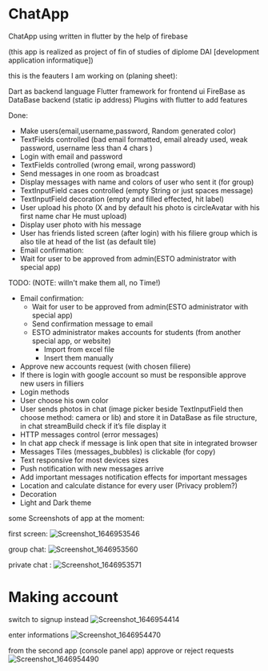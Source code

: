 # ChatApp
ChatApp using written in flutter by the help of firebase

(this app is realized as project of fin of studies of diplome DAI [development application informatique])

this is the feauters I am working on (planing sheet): 


Dart as backend language
Flutter framework for frontend ui
FireBase as DataBase backend (static ip address)
Plugins with flutter to add features


Done: 

* Make users(email,username,password, Random generated color)
* TextFields controlled (bad email formatted, email already used, weak password, username less than 4 chars )
* Login with email and password
* TextFields controlled (wrong email, wrong password)
* Send messages in one room as broadcast
* Display messages with name and colors of user who sent it (for group)
* TextInputField cases controlled (empty String or just spaces message)
* TextInputField decoration (empty and filled effected, hit label)
* User upload his photo (X and by default his photo is circleAvatar with his first name char He must upload)
* Display user photo with his message
* User has friends listed screen (after login) with his filiere group which is also tile at head of the list (as default tile)
* Email confirmation:
* Wait for user to be approved from admin(ESTO administrator with special app) 


TODO: (NOTE: willn't make them all, no Time!)
- Email confirmation:
  - Wait for user to be approved from admin(ESTO administrator with special app) 
  - Send confirmation message to email
  - ESTO administrator makes accounts for students (from another special app, or website)
     - Import from excel file
     - Insert them manually
- Approve new accounts request (with chosen filiere)
- If there is login with google account so must be responsible approve new users in filliers
- Login methods
- User choose his own color
- User sends photos in chat (image picker beside TextInputField then choose method: camera or lib) and store it in DataBase as file structure, in chat streamBuild check if it’s file display it
- HTTP messages control (error messages)
- In chat app check if message is link open that site in integrated browser 
- Messages Tiles (messages_bubbles) is clickable (for copy)
- Text responsive for most devices sizes
- Push notification with new messages arrive
- Add important messages notification effects for important messages
- Location and calculate distance for every user (Privacy problem?)
- Decoration 
- Light and Dark theme 




some Screenshots of app at the moment:

first screen: 
![Screenshot_1646953546](https://user-images.githubusercontent.com/61779813/157771467-486f5f59-4991-405a-adc2-77805c9e2c3f.png)

group chat:
![Screenshot_1646953560](https://user-images.githubusercontent.com/61779813/157771476-f55449ec-a8b1-406a-baf0-949eae314cce.png)

private chat :
![Screenshot_1646953571](https://user-images.githubusercontent.com/61779813/157771477-dbdd942a-1340-4668-97b3-6733ac77e132.png)


# Making account

switch to signup instead
![Screenshot_1646954414](https://user-images.githubusercontent.com/61779813/157771823-32370ce3-2f24-44bd-8e69-fdb6a8b78d6e.png)

enter informations
![Screenshot_1646954470](https://user-images.githubusercontent.com/61779813/157771828-0f092165-c9a1-4f8e-b201-82e45a432196.png)

from the second app (console panel app) approve or reject requests
![Screenshot_1646954490](https://user-images.githubusercontent.com/61779813/157771831-dc74bf70-67b4-4613-a2b1-f5b7ab44502a.png)
